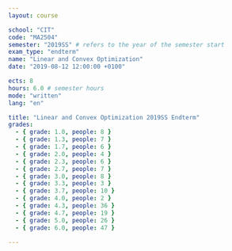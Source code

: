 ```yaml
---
layout: course

school: "CIT"
code: "MA2504"
semester: "2019SS" # refers to the year of the semester start
exam_type: "endterm"
name: "Linear and Convex Optimization"
date: "2019-08-12 12:00:00 +0100"

ects: 8
hours: 6.0 # semester hours
mode: "written"
lang: "en"

title: "Linear and Convex Optimization 2019SS Endterm"
grades:
  - { grade: 1.0, people: 8 }
  - { grade: 1.3, people: 7 }
  - { grade: 1.7, people: 6 }
  - { grade: 2.0, people: 4 }
  - { grade: 2.3, people: 6 }
  - { grade: 2.7, people: 7 }
  - { grade: 3.0, people: 8 }
  - { grade: 3.3, people: 3 }
  - { grade: 3.7, people: 10 }
  - { grade: 4.0, people: 2 }
  - { grade: 4.3, people: 36 }
  - { grade: 4.7, people: 19 }
  - { grade: 5.0, people: 26 }
  - { grade: 6.0, people: 47 }

---
```



